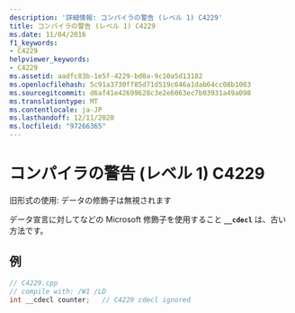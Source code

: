 ```yaml
---
description: '詳細情報: コンパイラの警告 (レベル 1) C4229'
title: コンパイラの警告 (レベル 1) C4229
ms.date: 11/04/2016
f1_keywords:
- C4229
helpviewer_keywords:
- C4229
ms.assetid: aadfc83b-1e5f-4229-bd0a-9c10a5d13182
ms.openlocfilehash: 5c91a3730ff85d71d519c646a1dab64cc08b1003
ms.sourcegitcommit: d6af41e42699628c3e2e6063ec7b03931a49a098
ms.translationtype: MT
ms.contentlocale: ja-JP
ms.lasthandoff: 12/11/2020
ms.locfileid: "97266365"
---
```

# <a name="compiler-warning-level-1-c4229"></a>コンパイラの警告 (レベル 1) C4229

旧形式の使用: データの修飾子は無視されます

データ宣言に対してなどの Microsoft 修飾子を使用すること **`__cdecl`** は、古い方法です。

## <a name="example"></a>例

```cpp
// C4229.cpp
// compile with: /W1 /LD
int __cdecl counter;   // C4229 cdecl ignored
```

